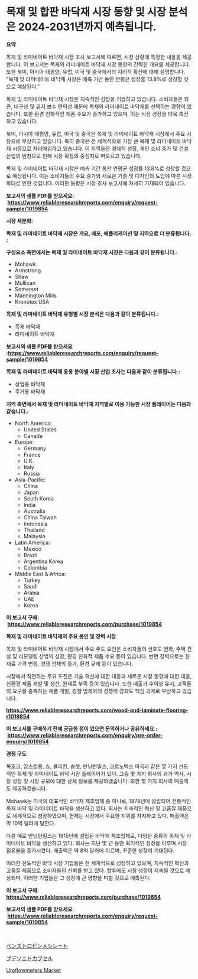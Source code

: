 <p><h1>목재 및 합판 바닥재 시장 동향 및 시장 분석은 2024-2031년까지 예측됩니다.</h1></p><p><strong>요약</strong></p>
<p><p>목재 및 라미네이트 바닥재 시장 조사 보고서에 따르면, 시장 상황에 특정한 내용을 제공합니다. 이 보고서는 목재와 라미네이트 바닥재 시장 동향의 간략한 개요를 제공합니다. 또한 북미, 아시아 태평양, 유럽, 미국 및 중국에서의 지리적 확산에 대해 설명합니다. "목재 및 라미네이트 바닥재 시장은 예측 기간 동안 연평균 성장률 13.8%로 성장할 것으로 예상된다."</p><p>목재 및 라미네이트 바닥재 시장은 지속적인 성장을 거듭하고 있습니다. 소비자들은 외관, 내구성 및 유지 보수 편의성 때문에 목재와 라미네이트 바닥재를 선택하는 경향이 있습니다. 또한 환경 친화적인 제품 수요가 증가하고 있으며, 이는 시장 성장을 더욱 촉진하고 있습니다.</p><p>북미, 아시아 태평양, 유럽, 미국 및 중국은 목재 및 라미네이트 바닥재 시장에서 주요 시장으로 부상하고 있습니다. 특히 중국은 전 세계적으로 가장 큰 목재 및 라미네이트 바닥재 시장으로 자리매김하고 있습니다. 이 지역들은 경제적 성장, 개인 소비 증가 및 건설 산업의 번창으로 인해 시장 확장의 중심지로 떠오르고 있습니다. </p><p>목재 및 라미네이트 바닥재 시장은 예측 기간 동안 연평균 성장률 13.8%로 성장할 것으로 예상됩니다. 이는 소비자들의 수요 증가와 새로운 기술 및 디자인의 도입에 따른 시장 확대로 인한 것입니다. 이러한 동향은 시장 조사 보고서에 자세히 기재되어 있습니다.</p></p>
<p><strong>보고서의 샘플 PDF를 받으세요: &nbsp;<a href="https://www.reliableresearchreports.com/enquiry/request-sample/1019854">https://www.reliableresearchreports.com/enquiry/request-sample/1019854</a></strong></p>
<p><strong>시장 세분화:</strong></p>
<p><strong> 목재 및 라미네이트 바닥재 시장은 개요, 배포, 애플리케이션 및 지역으로 더 분류됩니다. :</strong></p>
<p><strong>구성요소 측면에서는 목재 및 라미네이트 바닥재 시장은 다음과 같이 분류됩니다.:</strong></p>
<p><ul><li>Mohawk</li><li>Armstrong</li><li>Shaw</li><li>Mullican</li><li>Somerset</li><li>Mannington Mills</li><li>Kronotex USA</li></ul></p>
<p><strong> 목재 및 라미네이트 바닥재 유형별 시장 분석은 다음과 같이 분류됩니다.:</strong></p>
<p><ul><li>목재 바닥재</li><li>라미네이트 바닥재</li></ul></p>
<p><strong>보고서의 샘플 PDF를 받으세요 :<a href="https://www.reliableresearchreports.com/enquiry/request-sample/1019854">https://www.reliableresearchreports.com/enquiry/request-sample/1019854</a></strong></p>
<p><strong> 목재 및 라미네이트 바닥재 응용 분야별 시장 산업 조사는 다음과 같이 분류됩니다.:</strong></p>
<p><ul><li>상업용 바닥재</li><li>주거용 바닥재</li></ul></p>
<p><strong>지역 측면에서 목재 및 라미네이트 바닥재 지역별로 이용 가능한 시장 플레이어는 다음과 같습니다.:</strong></p>
<p><ul>
    <li>
        North America:
        <ul>
            <li>United States</li>
            <li>Canada</li>
        </ul>
    </li>
    <li>
        Europe:
        <ul>
            <li>Germany</li>
            <li>France</li>
            <li>U.K.</li>
            <li>Italy</li>
            <li>Russia</li>
        </ul>
    </li>
    <li>
        Asia-Pacific:
        <ul>
            <li>China</li>
            <li>Japan</li>
            <li>South Korea</li>
            <li>India</li>
            <li>Australia</li>
            <li>China Taiwan</li>
            <li>Indonesia</li>
            <li>Thailand</li>
            <li>Malaysia</li>
        </ul>
    </li>
    <li>
        Latin America:
        <ul>
            <li>Mexico</li>
            <li>Brazil</li>
            <li>Argentina Korea</li>
            <li>Colombia</li>
        </ul>
    </li>
    <li>
        Middle East & Africa:
        <ul>
            <li>Turkey</li>
            <li>Saudi</li>
            <li>Arabia</li>
            <li>UAE</li>
            <li>Korea</li>
        </ul>
    </li>
    </ul></p>
<p><strong>이 보고서 구매: &nbsp;<a href="https://www.reliableresearchreports.com/purchase/1019854">https://www.reliableresearchreports.com/purchase/1019854</a></strong></p>
<p><strong>목재 및 라미네이트 바닥재의 주요 동인 및 장벽 시장</strong></p>
<p><p>목재 및 라미네이트 바닥재 시장에서 주요 주도 요인은 소비자들의 선호도 변화, 주택 건설 및 리모델링 산업의 성장, 환경 친화적 제품 수요 등이 있습니다. 반면 장벽으로는 원재료 가격 변동, 경쟁 업체의 증가, 환경 규제 등이 있습니다.</p><p>시장에서 직면하는 주요 도전은 기술 혁신에 대한 대응과 새로운 시장 동향에 대한 대응, 친환경 제품 개발 및 생산, 원재료 부족 등이 있습니다. 또한 매출과 수익성 유지, 고객들의 요구를 충족하는 제품 개발, 경쟁 업체와의 경쟁력 강화도 핵심 과제로 부상하고 있습니다.</p></p>
<p><strong><a href="https://www.reliableresearchreports.com/wood-and-laminate-flooring-r1019854">https://www.reliableresearchreports.com/wood-and-laminate-flooring-r1019854</a></strong></p>
<p><strong>이 보고서를 구매하기 전에 궁금한 점이 있으면 문의하거나 공유하세요.: &nbsp;<a href="https://www.reliableresearchreports.com/enquiry/pre-order-enquiry/1019854">https://www.reliableresearchreports.com/enquiry/pre-order-enquiry/1019854</a></strong></p>
<p><strong>경쟁 구도</strong></p>
<p><p>목호크, 암스트롱, 쇼, 뮬리칸, 솜셋, 만닝턴밀스, 크로노텍스 미국과 같은 몇 가지 선도적인 목재 및 라미네이트 바닥 시장 플레이어가 있다. 그중 몇 가지 회사의 과거 역사, 시장 성장 및 시장 규모에 대한 상세 정보를 제공하겠습니다. 또한 몇 가지 회사의 매출액도 제공하겠습니다.</p><p>Mohawk는 미국의 대표적인 바닥재 제조업체 중 하나로, 1878년에 설립되어 전통적인 목재 바닥 및 라미네이트 바닥을 생산하고 있다. 회사는 지속적인 혁신 및 고품질 제품으로 세계적으로 성장하였으며, 현재는 시장에서 주요한 지위를 차지하고 있다. 매출액은 약 10억 달러에 달한다.</p><p>다른 예로 만닝턴밀스는 1915년에 설립된 바닥재 제조업체로, 다양한 종류의 목재 및 라미네이트 바닥을 생산하고 있다. 회사는 지난 몇 년 동안 획기적인 성장을 이루며 시장 점유율을 증가시켰다. 매출액은 약 8억 달러에 이르며, 꾸준한 성장이 기대된다.</p><p>이러한 선도적인 바닥 시장 기업들은 전 세계적으로 성장하고 있으며, 지속적인 혁신과 고품질 제품으로 소비자들의 신뢰를 받고 있다. 향후에도 시장 성장이 지속될 것으로 예상되며, 이러한 기업들은 그 성장에 큰 영향을 미칠 것으로 예측된다.</p></p>
<p><strong>이 보고서 구매: &nbsp; <a href="https://www.reliableresearchreports.com/purchase/1019854">https://www.reliableresearchreports.com/purchase/1019854</a></strong></p>
<p><strong>보고서의 샘플 PDF를 받으세요: &nbsp;<a href="https://www.reliableresearchreports.com/enquiry/request-sample/1019854">https://www.reliableresearchreports.com/enquiry/request-sample/1019854</a></strong><strong></strong></p>
<p>&nbsp;</p>
<p><p><a href="https://github.com/marbadji/Market-Research-Report-List-1/blob/main/261861923038.md">ベンズトロピンメシレート</a></p><p><a href="https://github.com/KaydenJohns1964/Market-Research-Report-List-1/blob/main/454101623039.md">ブデソニドカプセル</a></p><p><a href="https://github.com/mancsybtousav/Market-Research-Report-List-2/blob/main/uroflowmeters-market.md">Uroflowmeters Market</a></p></p>